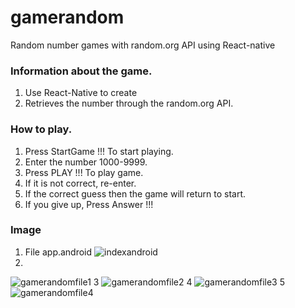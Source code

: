 # gamerandom
Random number games with random.org API using React-native


### Information about the game.

1.	Use React-Native to create
2.	Retrieves the number through the random.org API.


### How to play.
1.	Press StartGame !!! To start playing.
2.	Enter the number 1000-9999.
3.	Press PLAY !!! To play game.
4.	If it is not correct, re-enter.
5.	If the correct guess then the game will return to start.
6.	If you give up, Press Answer !!!

### Image

1. File app.android
![indexandroid](https://user-images.githubusercontent.com/32328841/32362824-18af0f90-c03a-11e7-9bf3-464d43f8dd3e.png)
2.
![gamerandomfile1](https://user-images.githubusercontent.com/32328841/32362825-18e11d96-c03a-11e7-8922-e9e0bdebd62b.png)
3
![gamerandomfile2](https://user-images.githubusercontent.com/32328841/32362826-191de852-c03a-11e7-9ad4-c57b7e7749fc.png)
4
![gamerandomfile3](https://user-images.githubusercontent.com/32328841/32362822-18423848-c03a-11e7-840b-1fddbcba8557.png)
5
![gamerandomfile4](https://user-images.githubusercontent.com/32328841/32362823-187c31ec-c03a-11e7-83f6-377f1068a5f1.png)


